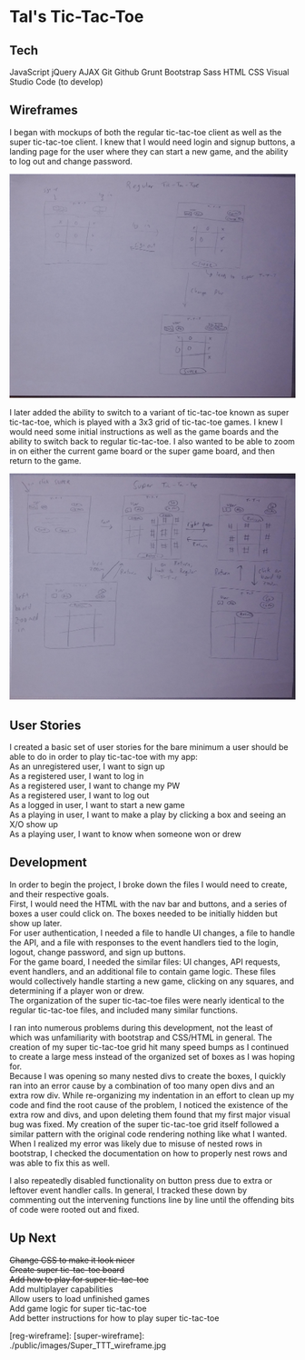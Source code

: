 # Tal's Tic-Tac-Toe

## Tech
JavaScript
jQuery
AJAX
Git
Github
Grunt
Bootstrap
Sass
HTML
CSS
Visual Studio Code (to develop)

## Wireframes
I began with mockups of both the regular tic-tac-toe client as well as the super tic-tac-toe client. I knew that I would need login and signup buttons, a landing page for the user where they can start a new game, and the ability to log out and change password.

![Wireframe for regular tic-tac-toe.](./public/images/Regular_TTT_wireframe.jpg)

 I later added the ability to switch to a variant of tic-tac-toe known as super tic-tac-toe, which is played with a 3x3 grid of tic-tac-toe games. I knew I would need some initial instructions as well as the game boards and the ability to switch back to regular tic-tac-toe. I also wanted to be able to zoom in on either the current game board or the super game board, and then return to the game.

 ![Wireframe for super tic-tac-toe.](./public/images/Super_TTT_wireframe.jpg)

## User Stories
I created a basic set of user stories for the bare minimum a user should be able to do in order to play tic-tac-toe with my app:  
As an unregistered user, I want to sign up  
As a registered user, I want to log in  
As a registered user, I want to change my PW  
As a registered user, I want to log out  
As a logged in user, I want to start a new game  
As a playing in user, I want to make a play by clicking a box and seeing an X/O show up  
As a playing user, I want to know when someone won or drew  

## Development
In order to begin the project, I broke down the files I would need to create, and their respective goals.  
First, I would need the HTML with the nav bar and buttons, and a series of boxes a user could click on. The boxes needed to be initially hidden but show up later.  
For user authentication, I needed a file to handle UI changes, a file to handle the API, and a file with responses to the event handlers tied to the login, logout, change password, and sign up buttons.  
For the game board, I needed the similar files: UI changes, API requests, event handlers, and an additional file to contain game logic. These files would collectively handle starting a new game, clicking on any squares, and determining if a player won or drew.  
The organization of the super tic-tac-toe files were nearly identical to the regular tic-tac-toe files, and included many similar functions.  

I ran into numerous problems during this development, not the least of which was unfamiliarity with bootstrap and CSS/HTML in general. The creation of my super tic-tac-toe grid hit many speed bumps as I continued to create a large mess instead of the organized set of boxes as I was hoping for.  
Because I was opening so many nested divs to create the boxes, I quickly ran into an error cause by a combination of too many open divs and an extra row div. While re-organizing my indentation in an effort to clean up my code and find the root cause of the problem, I noticed the existence of the extra row and divs, and upon deleting them found that my first major visual bug was fixed. My creation of the super tic-tac-toe grid itself followed a similar pattern with the original code rendering nothing like what I wanted. When I realized my error was likely due to misuse of nested rows in bootstrap, I checked the documentation on how to properly nest rows and was able to fix this as well.

I also repeatedly disabled functionality on button press due to extra or leftover event handler calls. In general, I tracked these down by commenting out the intervening functions line by line until the offending bits of code were rooted out and fixed.  

## Up Next
~~Change CSS to make it look nicer~~  
~~Create super tic-tac-toe board~~  
~~Add how to play for super tic-tac-toe~~  
Add multiplayer capabilities  
Allow users to load unfinished games  
Add game logic for super tic-tac-toe  
Add better instructions for how to play super tic-tac-toe  

[reg-wireframe]: 
[super-wireframe]: ./public/images/Super_TTT_wireframe.jpg